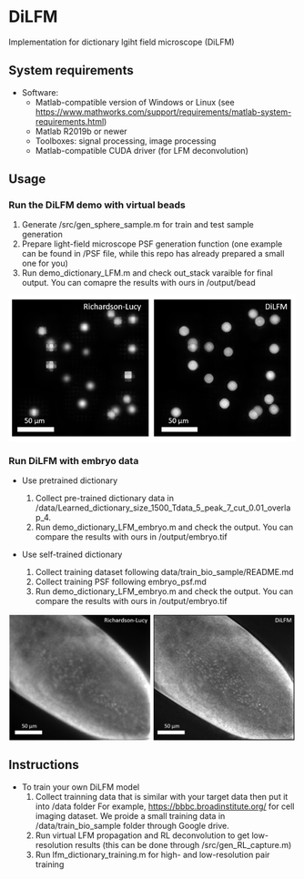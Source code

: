 # DiLFM

Implementation for dictionary lgiht field microscope (DiLFM)

## System requirements
* Software:
  * Matlab-compatible version of Windows or Linux (see https://www.mathworks.com/support/requirements/matlab-system-requirements.html)
  * Matlab R2019b or newer
  * Toolboxes: signal processing, image processing
  * Matlab-compatible CUDA driver (for LFM deconvolution)

## Usage
### Run the DiLFM demo with virtual beads
  1. Generate /src/gen_sphere_sample.m for train and test sample generation
  2. Prepare light-field microscope PSF generation function (one example can be found in /PSF file, while this repo has already prepared a small one for you)
  3. Run demo_dictionary_LFM.m and check out_stack varaible for final output. You can comapre the results with ours in /output/bead
<img src="img/bead.png" width="600" align="middle">

### Run DiLFM with embryo data
* Use pretrained dictionary
  1. Collect pre-trained dictionary data in /data/Learned_dictionary_size_1500_Tdata_5_peak_7_cut_0.01_overlap_4. 
  2. Run demo_dictionary_LFM_embryo.m and check the output. You can compare the results with ours in /output/embryo.tif

* Use self-trained dictionary
  1. Collect training dataset following data/train_bio_sample/README.md
  2. Collect training PSF following embryo_psf.md
  3. Run demo_dictionary_LFM_embryo.m and check the output. You can compare the results with ours in /output/embryo.tif
<img src="img/embryo.png" width="800" align="middle">

## Instructions
* To train your own DiLFM model
  1. Collect trainning data that is similar with your target data then put it into /data folder
     For example, https://bbbc.broadinstitute.org/ for cell imaging dataset. We proide a small training data in /data/train_bio_sample folder through Google drive.
  2. Run virtual LFM propagation and RL deconvolution to get low-resolution results (this can be done through /src/gen_RL_capture.m)
  3. Run lfm_dictionary_training.m for high- and low-resolution pair training


